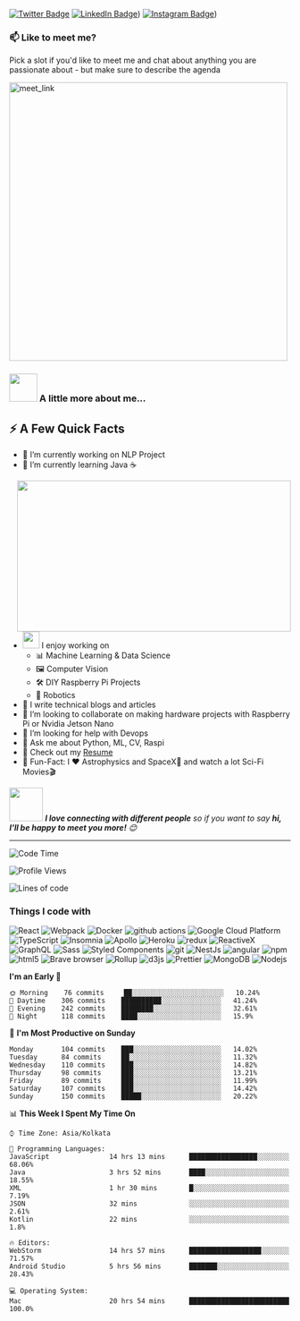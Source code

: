 

[![Twitter Badge](https://img.shields.io/badge/Twitter-Profile-informational?style=for-the-badge&logo=twitter&logoColor=1CA2F1&color=1CA2F1)](https://twitter.com/the_Iandee)
[![LinkedIn Badge](https://img.shields.io/badge/LinkedIn-Profile-informational?style=for-the-badge&logo=linkedin&logoColor=0D76A8&color=0D76A8)](https://www.linkedin.com/in/ian-mw-021b23170/))
[![Instagram Badge](https://img.shields.io/badge/Instagram-Profile-informational?style=for-the-badge&logo=instagram&logoColor=940081&color=940081)](https://www.linkedin.com/in/ian-mw-021b23170/))

### 📫 Like to meet me?
Pick a slot if you'd like to meet me and chat about anything you are passionate about - but make sure to describe the agenda

<a href="https://calendly.com/mwenesiian/30min" target="_blank"><img width="498" alt="meet_link" src="https://user-images.githubusercontent.com/15426564/144297439-f530f383-e73e-41e0-9914-a9b7d3f432e5.png"></a>

### <img src="https://media.giphy.com/media/VgCDAzcKvsR6OM0uWg/giphy.gif" width="50"> A little more about me...  
## ⚡️ A Few Quick Facts

- 🔭 I’m currently working on NLP Project
- 🌱 I’m currently learning Java ☕
<img width="490" height="270" src="https://media.giphy.com/media/9B8wYztAoe1zO/source.gif" align=right>

- <img src="https://media.giphy.com/media/WUlplcMpOCEmTGBtBW/giphy.gif" width="30">  I enjoy working on
  - 📊 Machine Learning & Data Science
  - 🖼 Computer Vision
  - 🛠 DIY Raspberry Pi Projects
  - 🤖 Robotics
- 📝 I write technical blogs and articles
- 👯 I’m looking to collaborate on making hardware projects with Raspberry Pi or Nvidia Jetson Nano
- 🤔 I’m looking for help with Devops
- 💬 Ask me about Python, ML, CV, Raspi
- 📙 Check out my [Resume](https://www.linkedin.com/in/ian-mw-021b23170/)
- 🎉 Fun-Fact: I ❤️ Astrophysics and SpaceX🚀 and watch a lot Sci-Fi Movies🎬


<img src="https://media.giphy.com/media/LnQjpWaON8nhr21vNW/giphy.gif" width="60"> <em><b>I love connecting with different people</b> so if you want to say <b>hi, I'll be happy to meet you more!</b> 😊</em>

---
<!--START_SECTION:waka-->
![Code Time](http://img.shields.io/badge/Code%20Time-1%2C912%20hrs%2048%20mins-blue)

![Profile Views](http://img.shields.io/badge/Profile%20Views-913-blue)

![Lines of code](https://img.shields.io/badge/From%20Hello%20World%20I%27ve%20Written-1%20Million%20lines%20of%20code-blue)

<h3>Things I code with</h3>
<p>
  <img alt="React" src="https://img.shields.io/badge/-React-45b8d8?style=flat-square&logo=react&logoColor=white" />
  <img alt="Webpack" src="https://img.shields.io/badge/-Webpack-8DD6F9?style=flat-square&logo=webpack&logoColor=white" /> 
  <img alt="Docker" src="https://img.shields.io/badge/-Docker-46a2f1?style=flat-square&logo=docker&logoColor=white" />
  <img alt="github actions" src="https://img.shields.io/badge/-Github_Actions-2088FF?style=flat-square&logo=github-actions&logoColor=white" />
  <img alt="Google Cloud Platform" src="https://img.shields.io/badge/-Google_Cloud_Platform-1a73e8?style=flat-square&logo=google-cloud&logoColor=white" />
  <img alt="TypeScript" src="https://img.shields.io/badge/-TypeScript-007ACC?style=flat-square&logo=typescript&logoColor=white" />
  <img alt="Insomnia" src="https://img.shields.io/badge/-Insomnia-5849BE?style=flat-square&logo=insomnia&logoColor=white" />
  <img alt="Apollo" src="https://img.shields.io/badge/-Apollo%20GraphQL-311C87?style=flat-square&logo=apollo-graphql&logoColor=white" />
  <img alt="Heroku" src="https://img.shields.io/badge/-Heroku-430098?style=flat-square&logo=heroku&logoColor=white" />
  <img alt="redux" src="https://img.shields.io/badge/-Redux-764ABC?style=flat-square&logo=redux&logoColor=white" />
  <img alt="ReactiveX" src="https://img.shields.io/badge/-RxJs-B7178C?style=flat-square&logo=reactivex&logoColor=white" />
  <img alt="GraphQL" src="https://img.shields.io/badge/-GraphQL-E10098?style=flat-square&logo=graphql&logoColor=white" />
  <img alt="Sass" src="https://img.shields.io/badge/-Sass-CC6699?style=flat-square&logo=sass&logoColor=white" />
  <img alt="Styled Components" src="https://img.shields.io/badge/-Styled_Components-db7092?style=flat-square&logo=styled-components&logoColor=white" />
  <img alt="git" src="https://img.shields.io/badge/-Git-F05032?style=flat-square&logo=git&logoColor=white" />
  <img alt="NestJs" src="https://img.shields.io/badge/-NestJs-ea2845?style=flat-square&logo=nestjs&logoColor=white" />
  <img alt="angular" src="https://img.shields.io/badge/-Angular-DD0031?style=flat-square&logo=angular&logoColor=white" />
  <img alt="npm" src="https://img.shields.io/badge/-NPM-CB3837?style=flat-square&logo=npm&logoColor=white" />
  <img alt="html5" src="https://img.shields.io/badge/-HTML5-E34F26?style=flat-square&logo=html5&logoColor=white" />
  <img alt="Brave browser" src="https://img.shields.io/badge/-Brave_Browser-FB542B?style=flat-square&logo=brave&logoColor=white" />
  <img alt="Rollup" src="https://img.shields.io/badge/-Rollup-EC4A3F?style=flat-square&logo=rollup.js&logoColor=white" />
  <img alt="d3js" src="https://img.shields.io/badge/-D3.js-F9A03C?style=flat-square&logo=d3.js&logoColor=white" />
  <img alt="Prettier" src="https://img.shields.io/badge/-Prettier-F7B93E?style=flat-square&logo=prettier&logoColor=white" />
  <img alt="MongoDB" src="https://img.shields.io/badge/-MongoDB-13aa52?style=flat-square&logo=mongodb&logoColor=white" />
  <img alt="Nodejs" src="https://img.shields.io/badge/-Nodejs-43853d?style=flat-square&logo=Node.js&logoColor=white" />
</p>

**I'm an Early 🐤** 

```text
🌞 Morning    76 commits     ██░░░░░░░░░░░░░░░░░░░░░░░   10.24% 
🌆 Daytime    306 commits    ██████████░░░░░░░░░░░░░░░   41.24% 
🌃 Evening    242 commits    ████████░░░░░░░░░░░░░░░░░   32.61% 
🌙 Night      118 commits    ████░░░░░░░░░░░░░░░░░░░░░   15.9%

```
📅 **I'm Most Productive on Sunday** 

```text
Monday       104 commits    ███░░░░░░░░░░░░░░░░░░░░░░   14.02% 
Tuesday      84 commits     ██░░░░░░░░░░░░░░░░░░░░░░░   11.32% 
Wednesday    110 commits    ███░░░░░░░░░░░░░░░░░░░░░░   14.82% 
Thursday     98 commits     ███░░░░░░░░░░░░░░░░░░░░░░   13.21% 
Friday       89 commits     ███░░░░░░░░░░░░░░░░░░░░░░   11.99% 
Saturday     107 commits    ███░░░░░░░░░░░░░░░░░░░░░░   14.42% 
Sunday       150 commits    █████░░░░░░░░░░░░░░░░░░░░   20.22%

```


📊 **This Week I Spent My Time On** 

```text
⌚︎ Time Zone: Asia/Kolkata

💬 Programming Languages: 
JavaScript               14 hrs 13 mins      █████████████████░░░░░░░░   68.06% 
Java                     3 hrs 52 mins       ████░░░░░░░░░░░░░░░░░░░░░   18.55% 
XML                      1 hr 30 mins        █░░░░░░░░░░░░░░░░░░░░░░░░   7.19% 
JSON                     32 mins             ░░░░░░░░░░░░░░░░░░░░░░░░░   2.61% 
Kotlin                   22 mins             ░░░░░░░░░░░░░░░░░░░░░░░░░   1.8%

🔥 Editors: 
WebStorm                 14 hrs 57 mins      ██████████████████░░░░░░░   71.57% 
Android Studio           5 hrs 56 mins       ███████░░░░░░░░░░░░░░░░░░   28.43%

💻 Operating System: 
Mac                      20 hrs 54 mins      █████████████████████████   100.0%

```
